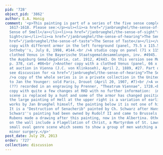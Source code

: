 ```yaml
---
pid: '728'
object_pid: '3862'
author: E.A. Honig
comment: '<p>This painting is part of a series of the five sense completed between
  1617-1618. Please see:</p><ul><li><a href="/janbrueghel/the-sense-of-smell">The
  Sense of Smell</a></li><li><a href="/janbrueghel/the-sense-of-sight">The Sense of
  Sight</a></li><li><a href="/janbrueghel/the-sense-of-hearing">The Sense of Hearing</a></li><li><a
  href="/janbrueghel/the-sense-of-taste">The Sense of Taste</a></li></ul><p>A loose
  copy with different armor in the left foreground (panel, 75.5 x 115.5 cm) sold London,
  Sotheby''s, July 8, 1998, #144.<br />A studio copy on panel (71 x 115 cm) with a
  clothed Venus in the Bayerische Staatsgemaldesammlungen, inv. #4945. Foremerly in
  the Augsburg Gemaldegalerie, cat. 1912, #2443. On this version see Munich 2013,
  p. 378, cat. #86<br />Another copy with a clothed Venus (panel, 66 x 108 cm), sold
  at auction in Vienna (J.C. von Klinkoseh), April 2, 1889, #27. Part of a series,
  see discussion for <a href="/janbrueghel/the-sense-of-hearing">The Sense of Hearing</a>.<br
  />a copy of the whole series is in a private collection in the United States, attributed
  to Jan the Younger: sold Paris, Drouot (April 20, 1907, #7)<br />A version by Jordaens
  (??) recorded in an engraving by Prenner, "Theatrum Viennae", 1728.<br />Another
  copy with quite a few changes at RKD with no further information:  in it, the Hell
  scene is replaced by a hunt and some of the armor has changed position.</p><p>While
  the large painting of Hell at the upper right is a variation of earlier, much smaller
  works by Jan Brueghel himself, the painting below it is not one of his battle scenes.
  It is a "Destruction of Senacherib" painted by Ch. Schwarz after Hans von Aachen.
  Schwarz''s painting had been owned by Rudolf II and came to Brussels in ca. 1615-16;
  Rubens made a drawing after this painting, now in the Albertina. Other paintings
  on the wall include a Flagellation of Christ, a Martyrdom of St. Lawrence, and a
  small oval genre scene which seems to show a group of men watching a some sort of
  minor surgery.</p>'
post_date: July 29, 2013
order: '727'
collection: discussion
---
```

